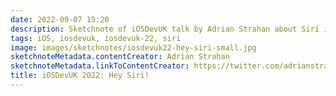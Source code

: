 ```yaml
---
date: 2022-09-07 15:20
description: Sketchnote of iOSDevUK talk by Adrian Strahan about Siri integration
tags: iOS, iosdevuk, iosdevuk-22, siri
image: images/sketchnotes/iosdevuk22-hey-siri-small.jpg
sketchnoteMetadata.contentCreator: Adrian Strahan
sketchnoteMetadata.linkToContentCreator: https://twitter.com/adrianstrahan
title: iOSDevUK 2022: Hey Siri!
---
```

